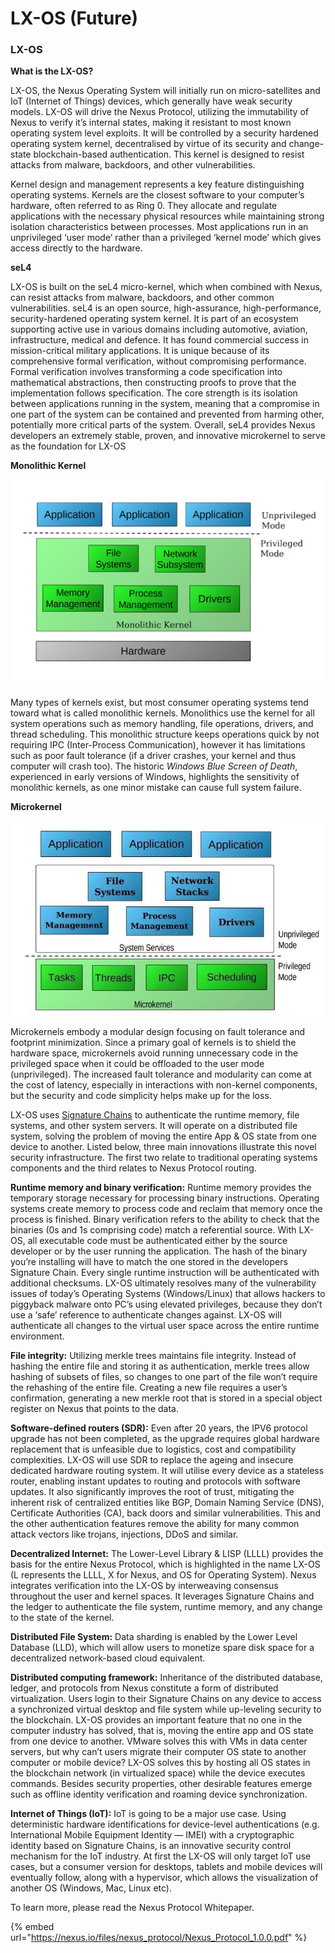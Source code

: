 # LX-OS (Future)

### LX-OS

**What is the LX-OS?**

LX-OS, the Nexus Operating System will initially run on micro-satellites and IoT (Internet of Things) devices, which generally have weak security models. LX-OS will drive the Nexus Protocol, utilizing the immutability of Nexus to verify it’s internal states, making it resistant to most known operating system level exploits. It will be controlled by a security hardened operating system kernel, decentralised by virtue of its security and change-state blockchain-based authentication. This kernel is designed to resist attacks from malware, backdoors, and other vulnerabilities.

Kernel design and management represents a key feature distinguishing operating systems. Kernels are the closest software to your computer’s hardware, often referred to as Ring 0. They allocate and regulate applications with the necessary physical resources while maintaining strong isolation characteristics between processes. Most applications run in an unprivileged ‘user mode’ rather than a privileged ‘kernel mode’ which gives access directly to the hardware.

**seL4**

LX-OS is built on the seL4 micro-kernel, which when combined with Nexus, can resist attacks from malware, backdoors, and other common vulnerabilities. seL4 is an open source, high-assurance, high-performance, security-hardened operating system kernel. It is part of an ecosystem supporting active use in various domains including automotive, aviation, infrastructure, medical and defence. It has found commercial success in mission-critical military applications. It is unique because of its comprehensive formal verification, without compromising performance. Formal verification involves transforming a code specification into mathematical abstractions, then constructing proofs to prove that the implementation follows specification. The core strength is its isolation between applications running in the system, meaning that a compromise in one part of the system can be contained and prevented from harming other, potentially more critical parts of the system. Overall, seL4 provides Nexus developers an extremely stable, proven, and innovative microkernel to serve as the foundation for LX-OS

**Monolithic Kernel**

![](../../.gitbook/assets/monolithic)

Many types of kernels exist, but most consumer operating systems tend toward what is called monolithic kernels. Monolithics use the kernel for all system operations such as memory handling, file operations, drivers, and thread scheduling. This monolithic structure keeps operations quick by not requiring IPC (Inter-Process Communication), however it has limitations such as poor fault tolerance (if a driver crashes, your kernel and thus computer will crash too). The historic _Windows Blue Screen of Death_, experienced in early versions of Windows, highlights the sensitivity of monolithic kernels, as one minor mistake can cause full system failure.

**Microkernel**

![](../../.gitbook/assets/microkernel)

Microkernels embody a modular design focusing on fault tolerance and footprint minimization. Since a primary goal of kernels is to shield the hardware space, microkernels avoid running unnecessary code in the privileged space when it could be offloaded to the user mode (unprivileged). The increased fault tolerance and modularity can come at the cost of latency, especially in interactions with non-kernel components, but the security and code simplicity helps make up for the loss.

LX-OS uses [Signature Chains](broken-reference) to authenticate the runtime memory, file systems, and other system servers. It will operate on a distributed file system, solving the problem of moving the entire App & OS state from one device to another. Listed below, three main innovations illustrate this novel security infrastructure. The first two relate to traditional operating systems components and the third relates to Nexus Protocol routing.

**Runtime memory and binary verification:** Runtime memory provides the temporary storage necessary for processing binary instructions. Operating systems create memory to process code and reclaim that memory once the process is finished. Binary verification refers to the ability to check that the binaries (0s and 1s comprising code) match a referential source. With LX-OS, all executable code must be authenticated either by the source developer or by the user running the application. The hash of the binary you’re installing will have to match the one stored in the developers Signature Chain. Every single runtime instruction will be authenticated with additional checksums. LX-OS ultimately resolves many of the vulnerability issues of today’s Operating Systems (Windows/Linux) that allows hackers to piggyback malware onto PC’s using elevated privileges, because they don’t use a ‘safe’ reference to authenticate changes against. LX-OS will authenticate all changes to the virtual user space across the entire runtime environment.

**File integrity:** Utilizing merkle trees maintains file integrity. Instead of hashing the entire file and storing it as authentication, merkle trees allow hashing of subsets of files, so changes to one part of the file won’t require the rehashing of the entire file. Creating a new file requires a user’s confirmation, generating a new merkle root that is stored in a special object register on Nexus that points to the data.

**Software-defined routers (SDR):** Even after 20 years, the IPV6 protocol upgrade has not been completed, as the upgrade requires global hardware replacement that is unfeasible due to logistics, cost and compatibility complexities. LX-OS will use SDR to replace the ageing and insecure dedicated hardware routing system. It will utilise every device as a stateless router, enabling instant updates to routing and protocols with software updates. It also significantly improves the root of trust, mitigating the inherent risk of centralized entities like BGP, Domain Naming Service (DNS), Certificate Authorities (CA), back doors and similar vulnerabilities. This and the other authentication features remove the ability for many common attack vectors like trojans, injections, DDoS and similar.

**Decentralized Internet:** The Lower-Level Library & LISP (LLLL) provides the basis for the entire Nexus Protocol, which is highlighted in the name LX-OS (L represents the LLLL, X for Nexus, and OS for Operating System). Nexus integrates verification into the LX-OS by interweaving consensus throughout the user and kernel spaces. It leverages Signature Chains and the ledger to authenticate the file system, runtime memory, and any change to the state of the kernel.

**Distributed File System:** Data sharding is enabled by the Lower Level Database (LLD), which will allow users to monetize spare disk space for a decentralized network-based cloud equivalent.

**Distributed computing framework:** Inheritance of the distributed database, ledger, and protocols from Nexus constitute a form of distributed virtualization. Users login to their Signature Chains on any device to access a synchronized virtual desktop and file system while up-leveling security to the blockchain. LX-OS provides an important feature that no one in the computer industry has solved, that is, moving the entire app and OS state from one device to another. VMware solves this with VMs in data center servers, but why can’t users migrate their computer OS state to another computer or mobile device? LX-OS solves this by hosting all OS states in the blockchain network (in virtualized space) while the device executes commands. Besides security properties, other desirable features emerge such as offline identity verification and roaming device synchronization.

**Internet of Things (IoT):** IoT is going to be a major use case. Using deterministic hardware identifications for device-level authentications (e.g. International Mobile Equipment Identity — IMEI) with a cryptographic identity based on Signature Chains, is an innovative security control mechanism for the IoT industry. At first the LX-OS will only target IoT use cases, but a consumer version for desktops, tablets and mobile devices will eventually follow, along with a hypervisor, which allows the visualization of another OS (Windows, Mac, Linux etc).

To learn more, please read the Nexus Protocol Whitepaper.

{% embed url="https://nexus.io/files/nexus_protocol/Nexus_Protocol_1.0.0.pdf" %}
